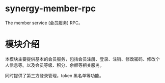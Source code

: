 # synergy-member-rpc
The member service (会员服务) RPC。

# 模块介绍

本模块主要提供基本的会员服务，包括会员注册、登录、注销、修改密码、修改个人信息等。以及会员等级、积分、余额等相关服务。

同时提供了第三方登录管理，token 黑名单等功能。